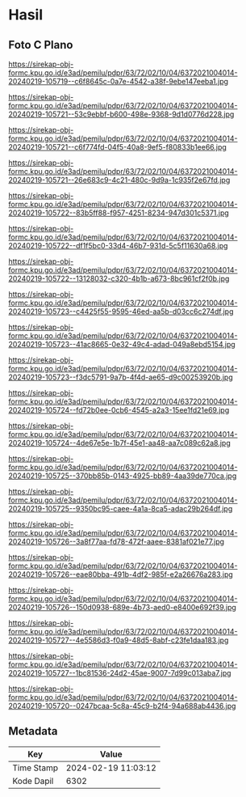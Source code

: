 # Hasil

## Foto C Plano

https://sirekap-obj-formc.kpu.go.id/e3ad/pemilu/pdpr/63/72/02/10/04/6372021004014-20240219-105719--c6f8645c-0a7e-4542-a38f-9ebe147eeba1.jpg

https://sirekap-obj-formc.kpu.go.id/e3ad/pemilu/pdpr/63/72/02/10/04/6372021004014-20240219-105721--53c9ebbf-b600-498e-9368-9d1d0776d228.jpg

https://sirekap-obj-formc.kpu.go.id/e3ad/pemilu/pdpr/63/72/02/10/04/6372021004014-20240219-105721--c6f774fd-04f5-40a8-9ef5-f80833b1ee66.jpg

https://sirekap-obj-formc.kpu.go.id/e3ad/pemilu/pdpr/63/72/02/10/04/6372021004014-20240219-105721--26e683c9-4c21-480c-9d9a-1c935f2e67fd.jpg

https://sirekap-obj-formc.kpu.go.id/e3ad/pemilu/pdpr/63/72/02/10/04/6372021004014-20240219-105722--83b5ff88-f957-4251-8234-947d301c5371.jpg

https://sirekap-obj-formc.kpu.go.id/e3ad/pemilu/pdpr/63/72/02/10/04/6372021004014-20240219-105722--df1f5bc0-33d4-46b7-931d-5c5f11630a68.jpg

https://sirekap-obj-formc.kpu.go.id/e3ad/pemilu/pdpr/63/72/02/10/04/6372021004014-20240219-105722--13128032-c320-4b1b-a673-8bc961cf2f0b.jpg

https://sirekap-obj-formc.kpu.go.id/e3ad/pemilu/pdpr/63/72/02/10/04/6372021004014-20240219-105723--c4425f55-9595-46ed-aa5b-d03cc6c274df.jpg

https://sirekap-obj-formc.kpu.go.id/e3ad/pemilu/pdpr/63/72/02/10/04/6372021004014-20240219-105723--41ac8665-0e32-49c4-adad-049a8ebd5154.jpg

https://sirekap-obj-formc.kpu.go.id/e3ad/pemilu/pdpr/63/72/02/10/04/6372021004014-20240219-105723--f3dc5791-9a7b-4f4d-ae65-d9c00253920b.jpg

https://sirekap-obj-formc.kpu.go.id/e3ad/pemilu/pdpr/63/72/02/10/04/6372021004014-20240219-105724--fd72b0ee-0cb6-4545-a2a3-15ee1fd21e69.jpg

https://sirekap-obj-formc.kpu.go.id/e3ad/pemilu/pdpr/63/72/02/10/04/6372021004014-20240219-105724--4de67e5e-1b7f-45e1-aa48-aa7c089c62a8.jpg

https://sirekap-obj-formc.kpu.go.id/e3ad/pemilu/pdpr/63/72/02/10/04/6372021004014-20240219-105725--370bb85b-0143-4925-bb89-4aa39de770ca.jpg

https://sirekap-obj-formc.kpu.go.id/e3ad/pemilu/pdpr/63/72/02/10/04/6372021004014-20240219-105725--9350bc95-caee-4a1a-8ca5-adac29b264df.jpg

https://sirekap-obj-formc.kpu.go.id/e3ad/pemilu/pdpr/63/72/02/10/04/6372021004014-20240219-105726--3a8f77aa-fd78-472f-aaee-8381af021e77.jpg

https://sirekap-obj-formc.kpu.go.id/e3ad/pemilu/pdpr/63/72/02/10/04/6372021004014-20240219-105726--eae80bba-491b-4df2-985f-e2a26676a283.jpg

https://sirekap-obj-formc.kpu.go.id/e3ad/pemilu/pdpr/63/72/02/10/04/6372021004014-20240219-105726--150d0938-689e-4b73-aed0-e8400e692f39.jpg

https://sirekap-obj-formc.kpu.go.id/e3ad/pemilu/pdpr/63/72/02/10/04/6372021004014-20240219-105727--4e5586d3-f0a9-48d5-8abf-c23fe1daa183.jpg

https://sirekap-obj-formc.kpu.go.id/e3ad/pemilu/pdpr/63/72/02/10/04/6372021004014-20240219-105727--1bc81536-24d2-45ae-9007-7d99c013aba7.jpg

https://sirekap-obj-formc.kpu.go.id/e3ad/pemilu/pdpr/63/72/02/10/04/6372021004014-20240219-105720--0247bcaa-5c8a-45c9-b2f4-94a688ab4436.jpg


## Metadata

| Key        | Value               |
| ---------- | ------------------- |
| Time Stamp | 2024-02-19 11:03:12 |
| Kode Dapil | 6302                |



